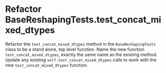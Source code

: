 # Refactor BaseReshapingTests.test_concat_mixed_dtypes

Refactor the `test_concat_mixed_dtypes` method in the `BaseReshapingTests` class to be a stand alone, top level function.
Name the new function `test_concat_mixed_dtypes`, exactly the same name as the existing method.
Update any existing `self.test_concat_mixed_dtypes` calls to work with the new `test_concat_mixed_dtypes` function.
